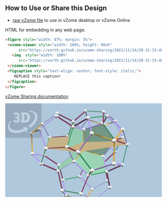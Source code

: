 
## How to Use or Share this Design

 - [raw vZome file](<https://raw.githubusercontent.com/vorth/vzome-sharing/main/2022/11/14/20-31-33-dodec-quadruplet/dodec-quadruplet.vZome>) to use in vZome desktop or vZome Online
 
 HTML for embedding in any web page:
 ```html
<figure style="width: 87%; margin: 5%">
  <vzome-viewer style="width: 100%; height: 60vh"
       src="https://vorth.github.io/vzome-sharing/2022/11/14/20-31-33-dodec-quadruplet/dodec-quadruplet.vZome" >
    <img  style="width: 100%"
       src="https://vorth.github.io/vzome-sharing/2022/11/14/20-31-33-dodec-quadruplet/dodec-quadruplet.png" >
  </vzome-viewer>
  <figcaption style="text-align: center; font-style: italic;">
     REPLACE this caption!
  </figcaption>
</figure>
 ```

[vZome Sharing documentation](https://vzome.github.io/vzome/sharing.html#how-it-works)

![Image](<dodec-quadruplet.png>)

